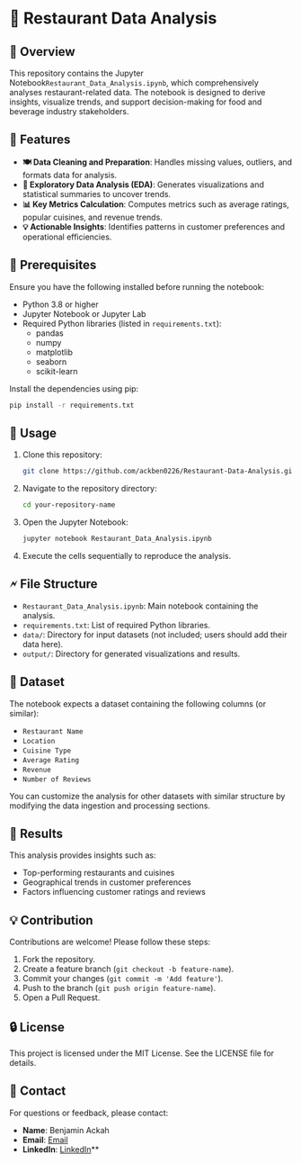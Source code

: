 # 🍔 Restaurant Data Analysis

## 🔬 Overview

This repository contains the Jupyter Notebook`Restaurant_Data_Analysis.ipynb`, which comprehensively analyses restaurant-related data. The notebook is designed to derive insights, visualize trends, and support decision-making for food and beverage industry stakeholders.

## 🔧 Features

- **🍽️ Data Cleaning and Preparation**: Handles missing values, outliers, and formats data for analysis.
- **🔀 Exploratory Data Analysis (EDA)**: Generates visualizations and statistical summaries to uncover trends.
- **📊 Key Metrics Calculation**: Computes metrics such as average ratings, popular cuisines, and revenue trends.
- **💡 Actionable Insights**: Identifies patterns in customer preferences and operational efficiencies.

## 🔧 Prerequisites

Ensure you have the following installed before running the notebook:

- Python 3.8 or higher
- Jupyter Notebook or Jupyter Lab
- Required Python libraries (listed in `requirements.txt`):
  - pandas
  - numpy
  - matplotlib
  - seaborn
  - scikit-learn 

Install the dependencies using pip:

```bash
pip install -r requirements.txt
```

## 🔄 Usage

1. Clone this repository:

   ```bash
   git clone https://github.com/ackben0226/Restaurant-Data-Analysis.git
   ```

2. Navigate to the repository directory:

   ```bash
   cd your-repository-name
   ```

3. Open the Jupyter Notebook:

   ```bash
   jupyter notebook Restaurant_Data_Analysis.ipynb
   ```

4. Execute the cells sequentially to reproduce the analysis.

## 🗲 File Structure

- `Restaurant_Data_Analysis.ipynb`: Main notebook containing the analysis.
- `requirements.txt`: List of required Python libraries.
- `data/`: Directory for input datasets (not included; users should add their data here).
- `output/`: Directory for generated visualizations and results.

## 📝 Dataset

The notebook expects a dataset containing the following columns (or similar):

- `Restaurant Name`
- `Location`
- `Cuisine Type`
- `Average Rating`
- `Revenue`
- `Number of Reviews`

You can customize the analysis for other datasets with similar structure by modifying the data ingestion and processing sections.

## 🌟 Results

This analysis provides insights such as:

- Top-performing restaurants and cuisines
- Geographical trends in customer preferences
- Factors influencing customer ratings and reviews

## 💡 Contribution

Contributions are welcome! Please follow these steps:

1. Fork the repository.
2. Create a feature branch (`git checkout -b feature-name`).
3. Commit your changes (`git commit -m 'Add feature'`).
4. Push to the branch (`git push origin feature-name`).
5. Open a Pull Request.

## 🔒 License

This project is licensed under the MIT License. See the LICENSE file for details.

## 📢 Contact

For questions or feedback, please contact:

- **Name**: Benjamin Ackah
- **Email**: [Email](mailto\:ack.ben0226@gmail.com) 
- **LinkedIn**: [LinkedIn](https://linkedin.com/in/your-profile)**

